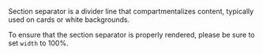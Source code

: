 Section separator is a divider line that compartmentalizes content, typically used on cards or white backgrounds.

To ensure that the section separator is properly rendered, please be sure to set `width` to 100%.
